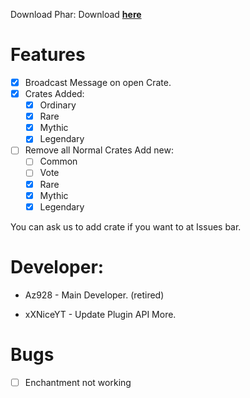 Download Phar:
Download [**here**](https://poggit.pmmp.io/ci/xXNiceAssasinl0/iSoftCrates/iSoftCrates)


# Features

- [x] Broadcast Message on open Crate.
- [x] Crates Added:
    - [x] Ordinary
    - [x] Rare
    - [x] Mythic
    - [x] Legendary
- [ ] Remove all Normal Crates Add new:
    - [ ] Common
    - [ ] Vote
    - [x] Rare
    - [x] Mythic
    - [x] Legendary
    
 You can ask us to add crate if you want to at Issues bar.
 
 # Developer:
 
 * Az928 - Main Developer. (retired)
 
 * xXNiceYT - Update Plugin API More.

# Bugs
- [ ] Enchantment not working

